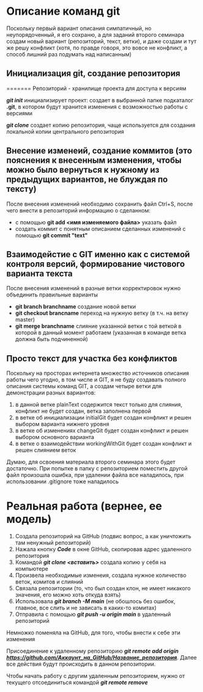 # Описание команд git

Поскольку первый вариант описания симпатичный, но неупорядоченный, я его сохраню, а для заданий второго семинара создам новый вариант (репозиторий, текст, ветки), и даже создам и тут же решу конфликт (хотя, по правде говоря, это вовсе не конфликт, а способ лишний раз подумать над написанным)

## Инициализация git, создание репозитория 

=======
Репозиторий - хранилище проекта для доступа к версиям

***git init*** инициализирует проект: создает в выбранной папке подкаталог **.git**, в котором будут хранится изменения с возможностью работы с версиями

***git clone*** создает копию репозитория, чаще используется для создания локальной копии центрального репозитория


## Внесение изменеий, создание коммитов (это пояснения к внесенным изменения, чтобы можно было вернуться к нужному из предыдущих вариантов, не блуждая по тексту)

После внесения изменений необходимо сохранить файл Ctrl+S, после чего внести в репозиторий информацию о сделанном:
* с помощью **git add <имя изменяемого файла>** указать файл
* создать коммит с понятным описанием сделанных изменений с помощью **git commit "text"** 

## Взаимодейстие с GIT именно как с системой контроля версий, формирование чистового варианта текста


После внесения изменений в разные ветки корректировок нужно объединить правильные варианты
* **git branch branchname** создание новой ветки
* **git checkout brancname** переход на нужную ветку (в т.ч. на ветку master)
* **git merge branchname** слияние указанной ветки с той веткой в которой в данный момент работаем (указанная в команде ветка должна быть подчиненной)

## Просто текст для участка без конфликтов
Поскольку на просторах интернета множество источников описания работы чего угодно, в том числе и GIT, я не буду создавать полного описания системы команд GIT, а создам четыре ветки для демонстрации разных вариантов:
1. в данной ветке plainText содержится текст только для слияния, конфликт не будет создан, ветка заполнена первой
2. в ветке об инициализации initialGit будет создан конфликт и решен выбором варианта нижнего уровня
3. в ветке об изменениях changeGit будет создан конфликт и решен выбором основного варианта
4. в ветке о взаимодействии workingWithGit будет создан конфликт и решен слиянием веток

Думаю, для освоения материала второго семинара этого будет достаточно. 
При попытке в папку с репозиторием поместить другой файл произошла ошибка, при удалении файла все наладилось, при использовании .gitignore тоже наладилось 

# Реальная работа (вернее, ее модель)
1. Создала репозиторий на GitHub (подвис вопрос, а как уничтожить там ненужный репозиторий)
2. Нажала кнопку ***Code*** в окне GitHub, скопировав адрес удаленного репозитория
3. Командой ***git clone <вставить>*** создала копию у себя на компьютере
4. Произвела необходимые изменеия, создала нужное количество веток, комитов и слияний
5. Связала репозитории (то, что был создан клон, не имеет никакого значения, его можно хоть откуда взять)
6. Использовала ***git branch -M main*** (не обошлось без ошибок, главное, все слить и не зависать в каких-то комитах)
7. Отправила с помощью ***git push -u origin main*** в удаленный репозиторий

Немножко поменяла на GitHub, для того, чтобы внести к себе эти изменения

Присоединение к удаленному репозиторию ***git remote add origin https://github.com/Аккаунт_на_GitHub/Название_репозитория***. Далее все действия будут происходить в данном репозитории. 

Чтобы начать работу с другим удаленным репозиторием, нужно от текущего отсоединиться командой ***git remote remove***